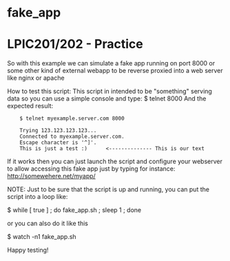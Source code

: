 # fake_app

# LPIC201/202 - Practice

So with this example we can simulate a fake app running on port 8000
or some other kind of external webapp to be reverse proxied into a web server like nginx or apache

How to test this script:
This script in intended to be "something" serving data so you can use a simple console and type:
$ telnet <host> 8000
And the expected result:

      	$ telnet myexample.server.com 8000

      	Trying 123.123.123.123...
      	Connected to myexample.server.com.
      	Escape character is '^]'.
      	This is just a test :) 		<-------------- This is our text

 If it works then you can just launch the script and configure your
 webserver to allow accessing this fake app just by typing for instance: http://somewehere.net/myapp/

NOTE: Just to be sure that the script is up and running, you can put the script into a loop like:

 $ while [ true ] ; do fake_app.sh ; sleep 1 ; done

 or you can also do it like this

 $ watch -n1 fake_app.sh

 Happy testing!

